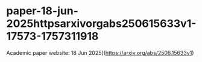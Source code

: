 # paper-18-jun-2025httpsarxivorgabs250615633v1-17573-1757311918
Academic paper website: 18 Jun 2025](https://arxiv.org/abs/2506.15633v1)

